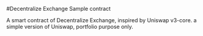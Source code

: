#Decentralize Exchange Sample contract

A smart contract of Decentralize Exchange, inspired by Uniswap v3-core. a simple version of Uniswap, portfolio purpose only.
